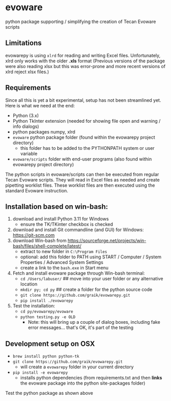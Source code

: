 evoware
=======

python package supporting / simplifying the creation of Tecan Evoware scripts

Limitations
-----------

evowarepy is using `xlrd` for reading and writing Excel files. Unfortunately, xlrd only works with the older **.xls** format (Previous versions of the package were also reading xlsx but this was error-prone and more recent versions of xlrd reject xlsx files.)

Requirements
------------
Since all this is yet a bit experimental, setup has not been streamlined yet. Here is what we need at the end:

  * Python (3.x)
  * Python TkInter extension (needed for showing file open and warning / info dialogs)
  * python packages numpy, xlrd
  * `evoware` python package folder (found within the evowarepy project directory)
    * this folder has to be added to the PYTHONPATH system or user variable
  * `evoware/scripts` folder with end-user programs (also found within evowarepy project directory)

The python scripts in evoware/scripts can then be executed from regular Tecan Evoware scripts. They will read in Excel files as needed and create pipetting worklist files. These worklist files are then executed using the standard Evoware instruction. 

Installation based on win-bash:
--------------------------------

1. download and install Python 3.11 for Windows
     * ensure the TK/TKinter checkbox is checked
3. download and install Git commandline (and GUI) for Windows: https://git-scm.com
4. download Win-bash from https://sourceforge.net/projects/win-bash/files/shell-complete/latest/
     * extract to new folder in `C:\Program Files`
     * optional: add this folder to PATH using  START / Computer / System Properties / Advanced System Settings
     * create a link to the `bash.exe` in Start menu
5. Fetch and install evoware package through Win-bash terminal:
     *  `cd /Users/labuser/`  ## move into your user folder or any alternative location
     *  `mkdir py; cd py` ## create a folder for the python source code
     *  `git clone https://github.com/graik/evowarepy.git`
     *  `pip install ./evowarepy` 
6. Test the installation:
     * `cd py/evowarepy/evoware`
     * `python testing.py -e OLD`
       * Note: this will bring up a couple of dialog boxes, including fake error messages... that's OK, it's part of the testing


Development setup on OSX
-------------------------

  * `brew install python python-tk`
  * `git clone https://github.com/graik/evowarepy.git`
    * will create a `evowarepy` folder in your current directory
  * `pip install -e evowarepy`
    * installs python dependencies (from requirements.txt and then **links** the evoware package into the python site-packages folder)

Test the python package as shown above
